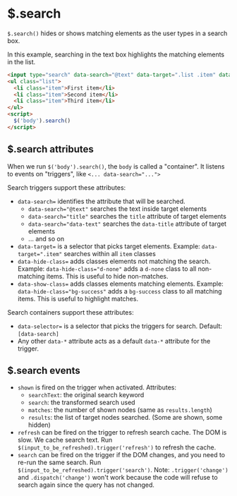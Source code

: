 # $.search

`$.search()` hides or shows matching elements as the user types in a search box.

In this example, searching in the text box highlights the matching elements in the list.

```html
<input type="search" data-search="@text" data-target=".list .item" data-hide-class="d-none">
<ul class="list">
  <li class="item">First item</li>
  <li class="item">Second item</li>
  <li class="item">Third item</li>
</ul>
<script>
  $('body').search()
</script>
```


## $.search attributes

When we run `$('body').search()`, the `body` is called a "container". It
listens to events on "triggers", like `<... data-search="...">`

Search triggers support these attributes:

- `data-search=` identifies the attribute that will be searched.
  - `data-search="@text"` searches the text inside target elements
  - `data-search="title"` searches the `title` attribute of target elements
  - `data-search="data-text"` searches the `data-title` attribute of target elements
  - ... and so on
- `data-target=` is a selector that picks target elements. Example:
  `data-target=".item"` searches within all `item` classes
- `data-hide-class=` adds classes elements not matching the search. Example:
  `data-hide-class="d-none"` adds a `d-none` class to all non-matching items.
  This is useful to hide non-matches.
- `data-show-class=` adds classes elements matching elements. Example:
  `data-hide-class="bg-success"` adds a `bg-success` class to all matching items.
  This is useful to highlight matches.
<!--
TODO: Document
- `data-transform="strip"`
- `data-change="words"`
-->

Search containers support these attributes:

- `data-selector=` is a selector that picks the triggers for search. Default: `[data-search]`
- Any other `data-*` attribute acts as a default `data-*` attribute for the trigger.

## $.search events

- `shown` is fired on the trigger when activated. Attributes:
  - `searchText`: the original search keyword
  - `search`: the transformed search used
  - `matches`: the number of shown nodes (same as `results.length`)
  - `results`: the list of target nodes searched. (Some are shown, some hidden)
- `refresh` can be fired on the trigger to refresh search cache. The DOM is
  slow. We cache search text. Run `$(input_to_be_refreshed).trigger('refresh')`
  to refresh the cache.
- `search` can be fired on the trigger if the DOM changes, and you need to
  re-run the same search. Run `$(input_to_be_refreshed).trigger('search')`.
  Note: `.trigger('change')` and `.dispatch('change')` won't work because the
  code will refuse to search again since the query has not changed.
